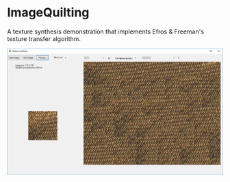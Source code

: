 # ImageQuilting

A texture synthesis demonstration that implements Efros & Freeman's texture transfer algorithm.

![](screenshot.png)
